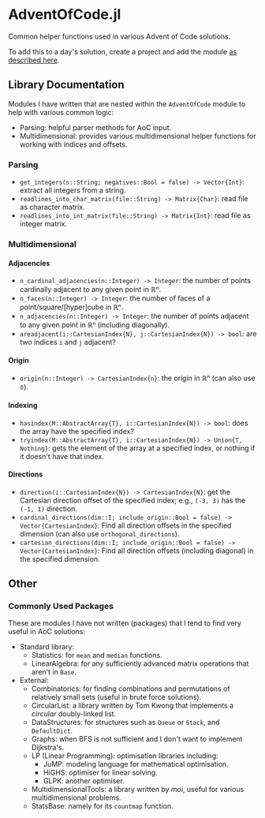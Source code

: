 # AdventOfCode.jl

Common helper functions used in various Advent of Code solutions.

To add this to a day's solution, create a project and add the module [as described here](https://discourse.julialang.org/t/26358/2).

## Library Documentation

Modules I have written that are nested within the `AdventOfCode` module to help with various common logic:
  - Parsing: helpful parser methods for AoC input.
  - Multidimensional: provides various multidimensional helper functions for working with indices and offsets.

### Parsing

  - `get_integers(s::String; negatives::Bool = false) -> Vector{Int}`: extract all integers from a string.
  - `readlines_into_char_matrix(file::String) -> Matrix{Char}`: read file as character matrix.
  - `readlines_into_int_matrix(file::String) -> Matrix{Int}`: read file as integer matrix.

### Multidimensional

#### Adjacencies

  - `n_cardinal_adjacencies(n::Integer) -> Integer`: the number of points cardinally adjacent to any given point in ℝⁿ.
  - `n_faces(n::Integer) -> Integer`: the number of faces of a point/square/[hyper]cube in ℝⁿ.
  - `n_adjacencies(n::Integer) -> Integer`: the number of points adjacent to any given point in ℝⁿ (including diagonally).
  - `areadjacent(i::CartesianIndex{N}, j::CartesianIndex{N}) -> bool`: are two indices `i` and `j` adjacent?

#### Origin

  - `origin(n::Integer) -> CartesianIndex{n}`: the origin in ℝⁿ (can also use `𝟘`).

#### Indexing

  - `hasindex(M::AbstractArray{T}, i::CartesianIndex{N}) -> bool`: does the array have the specified index?
  - `tryindex(M::AbstractArray{T}, i::CartesianIndex{N}) -> Union{T, Nothing}`: gets the element of the array at a specified index, or nothing if it doesn't have that index.

#### Directions

  - `direction(i::CartesianIndex{N}) -> CartesianIndex{N}`: get the Cartesian direction offset of the specified index; e.g., `(-3, 3)` has the `(-1, 1)` direction.
  - `cardinal_directions(dim::I; include_origin::Bool = false) -> Vector{CartesianIndex}`: Find all direction offsets in the specified dimension (can also use `orthogonal_directions`).
  - `cartesian_directions(dim::I; include_origin::Bool = false) -> Vector{CartesianIndex}`: Find all direction offsets (including diagonal) in the specified dimension.

## Other

### Commonly Used Packages

These are modules I have not written (packages) that I tend to find very useful in AoC solutions:
  - Standard library:
    - Statistics: for `mean` and `median` functions.
	- LinearAlgebra: for any sufficiently advanced matrix operations that aren't in `Base`.
  - External:
	- Combinatorics: for finding combinations and permutations of relatively small sets (useful in brute force solutions).
	- CircularList: a library written by Tom Kwong that implements a _circular_ doubly-linked list.
    - DataStructures: for structures such as `Queue` or `Stack`, and `DefaultDict`.
	- Graphs: when BFS is not sufficient and I don't want to implement Dijkstra's.
	- LP (Linear Programming): optimisation libraries including:
	  - JuMP: modeling language for mathematical optimisation.
	  - HiGHS: optimiser for linear solving.
	  - GLPK: another optimiser.
    - MultidimensionalTools: a library written by _moi_, useful for various multidimensional problems.
	- StatsBase: namely for its `countmap` function.

